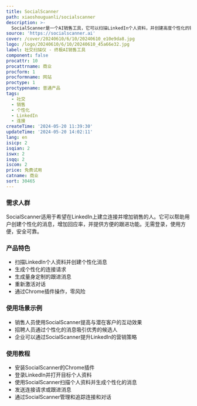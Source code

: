 ```yaml
---
title: SocialScanner
path: xiaoshouguanli/socialscanner
description: >-
  SocialScanner是一个AI销售工具，它可以扫描LinkedIn个人资料，并创建高度个性化的销售信息。它可以帮助销售专业人员、招聘人员和任何希望在LinkedIn上取得成功的人建立有意义的连接，并更有效地达成交易。
source: 'https://socialscanner.ai'
cover: /cover/20240610/6/10/20240610_e10e9da8.jpg
logo: /logo/20240610/6/10/20240610_45a66e32.jpg
label: 社交扫描仪 - 终极AI销售工具
component: false
procattr: 10
procattrname: 商业
procform: 1
procformname: 网站
proctype: 1
proctypename: 普通产品
tags:
  - 社交
  - 销售
  - 个性化
  - LinkedIn
  - 连接
createTime: '2024-05-20 11:39:30'
updateTime: '2024-05-20 14:02:11'
lang: en
isicp: 2
isqian: 2
iswx: 2
isqq: 2
iscom: 2
price: 免费试用
catname: 商业
sort: 30465
---
```




### 需求人群
SocialScanner适用于希望在LinkedIn上建立连接并增加销售的人。它可以帮助用户创建个性化的消息，增加回应率，并提供方便的跟进功能。无需登录，使用方便，安全可靠。

### 产品特色
* 扫描LinkedIn个人资料并创建个性化消息
* 生成个性化的连接请求
* 生成量身定制的跟进消息
* 重新激活对话
* 通过Chrome插件操作，零风险

### 使用场景示例
* 销售人员使用SocialScanner提高与潜在客户的互动效果
* 招聘人员通过个性化的消息吸引优秀的候选人
* 企业可以通过SocialScanner提升LinkedIn的营销策略

### 使用教程
* 安装SocialScanner的Chrome插件
* 登录LinkedIn并打开目标个人资料
* 使用SocialScanner扫描个人资料并生成个性化的消息
* 发送连接请求或跟进消息
* 通过SocialScanner管理和追踪连接和对话

  
